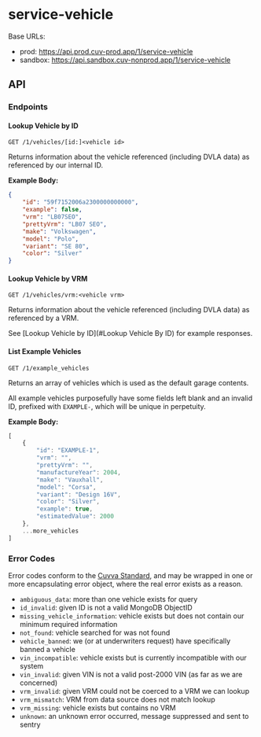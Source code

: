 # service-vehicle

Base URLs:

- prod: https://api.prod.cuv-prod.app/1/service-vehicle
- sandbox: https://api.sandbox.cuv-nonprod.app/1/service-vehicle


## API

### Endpoints

#### Lookup Vehicle by ID

	GET /1/vehicles/[id:]<vehicle id>

Returns information about the vehicle referenced (including DVLA data) as referenced by our internal ID.

**Example Body:**

```json
{
	"id": "59f7152006a2300000000000",
	"example": false,
	"vrm": "LB07SEO",
	"prettyVrm": "LB07 SEO",
	"make": "Volkswagen",
	"model": "Polo",
	"variant": "SE 80",
	"color": "Silver"
}
```


#### Lookup Vehicle by VRM

	GET /1/vehicles/vrm:<vehicle vrm>

Returns information about the vehicle referenced (including DVLA data) as referenced by a VRM.

See [Lookup Vehicle by ID](#Lookup Vehicle By ID) for example responses.


#### List Example Vehicles

	GET /1/example_vehicles

Returns an array of vehicles which is used as the default garage contents.

All example vehicles purposefully have some fields left blank and an invalid ID, prefixed with `EXAMPLE-`, which will be unique in perpetuity.

**Example Body:**

```js
[
	{
		"id": "EXAMPLE-1",
		"vrm": "",
		"prettyVrm": "",
		"manufactureYear": 2004,
		"make": "Vauxhall",
		"model": "Corsa",
		"variant": "Design 16V",
		"color": "Silver",
		"example": true,
		"estimatedValue": 2000
	},
	...more_vehicles
]
```


### Error Codes

Error codes conform to the [Cuvva Standard](https://github.com/cuvva/standards), and may be wrapped in one or more encapsulating error object, where the real error exists as a reason.

- `ambiguous_data`: more than one vehicle exists for query
- `id_invalid`: given ID is not a valid MongoDB ObjectID
- `missing_vehicle_information`: vehicle exists but does not contain our minimum required information
- `not_found`: vehicle searched for was not found
- `vehicle_banned`: we (or at underwriters request) have specifically banned a vehicle
- `vin_incompatible`: vehicle exists but is currently incompatible with our system
- `vin_invalid`: given VIN is not a valid post-2000 VIN (as far as we are concerned)
- `vrm_invalid`: given VRM could not be coerced to a VRM we can lookup
- `vrm_mismatch`: VRM from data source does not match lookup
- `vrm_missing`: vehicle exists but contains no VRM
- `unknown`: an unknown error occurred, message suppressed and sent to sentry
